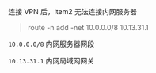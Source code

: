 连接 VPN 后，item2 无法连接内网服务器

> route -n add   -net 10.0.0.0/8      10.13.31.1

`10.0.0.0/8` 内网服务器网段

`10.13.31.1` 内网局域网网关